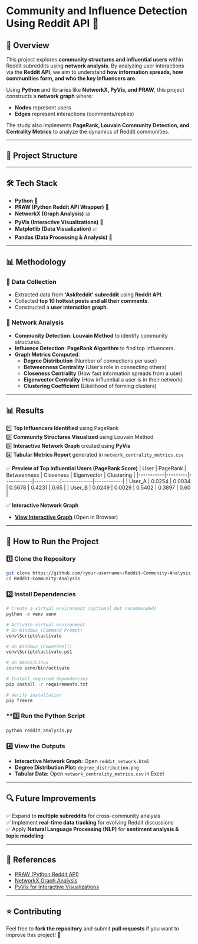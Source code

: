 # Community and Influence Detection Using Reddit API 🚀

## 📌 Overview
This project explores **community structures and influential users** within Reddit subreddits using **network analysis**. By analyzing user interactions via the **Reddit API**, we aim to understand **how information spreads, how communities form, and who the key influencers are**.

Using **Python** and libraries like **NetworkX, PyVis, and PRAW**, this project constructs a **network graph** where:
- **Nodes** represent users
- **Edges** represent interactions (comments/replies)

The study also implements **PageRank, Louvain Community Detection, and Centrality Metrics** to analyze the dynamics of Reddit communities.

---

## 📂 Project Structure


---

## 🛠️ Tech Stack
- **Python** 🐍
- **PRAW (Python Reddit API Wrapper)** 🔗
- **NetworkX (Graph Analysis)** 📊
- **PyVis (Interactive Visualizations)** 🎨
- **Matplotlib (Data Visualization)** 📈
- **Pandas (Data Processing & Analysis)** 📑

---

## 📊 Methodology
### 🔹 **Data Collection**
- Extracted data from **'AskReddit' subreddit** using **Reddit API**.
- Collected **top 10 hottest posts and all their comments**.
- Constructed a **user interaction graph**.

### 🔹 **Network Analysis**
- **Community Detection**: **Louvain Method** to identify community structures.
- **Influence Detection**: **PageRank Algorithm** to find top influencers.
- **Graph Metrics Computed**:
  - **Degree Distribution** (Number of connections per user)
  - **Betweenness Centrality** (User’s role in connecting others)
  - **Closeness Centrality** (How fast information spreads from a user)
  - **Eigenvector Centrality** (How influential a user is in their network)
  - **Clustering Coefficient** (Likelihood of forming clusters)

---

## 📊 Results
1️⃣ **Top Influencers Identified** using PageRank  
2️⃣ **Community Structures Visualized** using Louvain Method  
3️⃣ **Interactive Network Graph** created using **PyVis**  
4️⃣ **Tabular Metrics Report** generated in `network_centrality_metrics.csv`  

✅ **Preview of Top Influential Users (PageRank Score)**
| User      | PageRank | Betweenness | Closeness | Eigenvector | Clustering |
|-----------|---------|------------|-----------|-------------|------------|
| User_A    | 0.0254  | 0.0034     | 0.5678    | 0.4231      | 0.65       |
| User_B    | 0.0249  | 0.0029     | 0.5402    | 0.3897      | 0.60       |

✅ **Interactive Network Graph**
- **[View Interactive Graph](./reddit_network.html)** (Open in Browser)

---

## 🚀 How to Run the Project
### **1️⃣ Clone the Repository**
```bash
git clone https://github.com/<your-username>/Reddit-Community-Analysis.git
cd Reddit-Community-Analysis
```
### **2️⃣ Install Dependencies**
```bash
# Create a virtual environment (optional but recommended)
python -m venv venv

# Activate virtual environment
# On Windows (Command Prompt)
venv\Scripts\activate

# On Windows (PowerShell)
venv\Scripts\activate.ps1

# On macOS/Linux
source venv/bin/activate

# Install required dependencies
pip install -r requirements.txt

# Verify installation
pip freeze

```
### **3️⃣ Run the Python Script
```bash
python reddit_analysis.py
```
### **4️⃣ View the Outputs**
- **Interactive Network Graph:** Open `reddit_network.html`
- **Degree Distribution Plot:** `degree_distribution.png`
- **Tabular Data:** Open `network_centrality_metrics.csv` in Excel

---

## 🔍 **Future Improvements**
✅ Expand to **multiple subreddits** for cross-community analysis  
✅ Implement **real-time data tracking** for evolving Reddit discussions  
✅ Apply **Natural Language Processing (NLP)** for **sentiment analysis & topic modeling**  

---

## 📜 **References**
- [PRAW (Python Reddit API)](https://praw.readthedocs.io)
- [NetworkX Graph Analysis](https://networkx.org/)
- [PyVis for Interactive Visualizations](https://pyvis.readthedocs.io)

---

## ⭐ **Contributing**
Feel free to **fork the repository** and submit **pull requests** if you want to improve this project! 🎯

